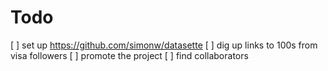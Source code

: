 # Todo

[ ] set up https://github.com/simonw/datasette
[ ] dig up links to 100s from visa followers
[ ] promote the project
[ ] find collaborators
